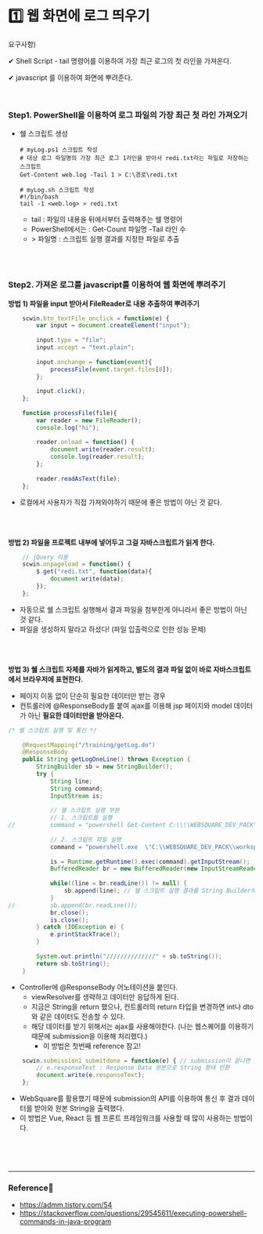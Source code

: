 # 1️⃣ 웹 화면에 로그 띄우기

요구사항)

✔ Shell Script - tail 명령어를 이용하여 가장 최근 로그의 첫 라인을 가져온다.

✔ javascript 를 이용하여 화면에 뿌려준다.

<br/>

### Step1. PowerShell을 이용하여 로그 파일의 가장 최근 첫 라인 가져오기

- 쉘 스크립트 생성 

  ``` shell
  # myLog.ps1 스크립트 작성
  # 대상 로그 파일명의 가장 최근 로그 1라인을 받아서 redi.txt라는 파일로 저장하는 스크립트
  Get-Content web.log -Tail 1 > C:\경로\redi.txt
  ```

  

  ``` shell
  # myLog.sh 스크립트 작성
  #!/bin/bash
  tail -1 <web.log> > redi.txt
  ```

  - tail : 파일의 내용을 뒤에서부터 출력해주는 쉘 명령어 
  - PowerShell에서는 : Get-Count 파일명 -Tail 라인 수
  - \> 파일명 : 스크립트 실행 결과를 지정한 파일로 추출

<br/>

<br/>

### Step2. 가져온 로그를 javascript를 이용하여 웹 화면에 뿌려주기

<b>방법 1) 파일을 input 받아서 FileReader로 내용 추출하여 뿌려주기</b>

``` javascript
	scwin.btn_textFile_onclick = function(e) {
		var input = document.createElement("input");
		
		input.type = "file";
		input.accept = "text.plain";
		
		input.onchange = function(event){
			processFile(event.target.files[0]);
		};
		
		input.click();
	};
	
	function processFile(file){
		var reader = new FileReader();
		console.log("hi");
		
		reader.onload = function() {
			document.write(reader.result);
			console.log(reader.result);
		};
		
		reader.readAsText(file);
	};
```

- 로컬에서 사용자가 직접 가져와야하기 때문에 좋은 방법이 아닌 것 같다.

<br/>

<br/>

<b>방법 2) 파일을 프로젝트 내부에 넣어두고 그걸 자바스크립트가 읽게 한다. </b>

``` javascript
	// jQuery 이용
	scwin.onpageload = function() {
		$.get("redi.txt", function(data){
			document.write(data);
		});
	};
```

- 자동으로 쉘 스크립트 실행해서 결과 파일을 첨부한게 아니라서 좋은 방법이 아닌 것 같다.
- 파일을 생성하지 말라고 하셨다! (파일 입출력으로 인한 성능 문제)

<br/>

<br/>

<b>방법 3) 쉘 스크립트 자체를 자바가 읽게하고, 별도의 결과 파일 없이 바로 자바스크립트에서 브라우저에 표현한다.</b>

- 페이지 이동 없이 단순히 필요한 데이터만 받는 경우
- 컨트롤러에 @ResponseBody를 붙여 ajax를 이용해 jsp 페이지와 model 데이터가 아닌 <b>필요한 데이터만을 받아온다.</b>

``` java
/* 쉘 스크립트 실행 및 통신 */
	
	@RequestMapping("/training/getLog.do")
	@ResponseBody
	public String getLogOneLine() throws Exception {
		StringBuilder sb = new StringBuilder();
		try {
			String line;
			String command;
			InputStream is;
			
			// 쉘 스크립트 실행 부분
			// 1. 스크립트를 실행
//			command = "powershell Get-Content C:\\\\WEBSQUARE_DEV_PACK\\\\workspace\\\\ws5\\\\logs\\\\web.log -Tail 1";
			
			// 2. 스크립트 파일 실행
			command = "powershell.exe  \"C:\\WEBSQUARE_DEV_PACK\\workspace\\ws5\\logs\\myLog.ps1\" ";
			
			is = Runtime.getRuntime().exec(command).getInputStream();
			BufferedReader br = new BufferedReader(new InputStreamReader(is));
			
			while((line = br.readLine()) != null) {
				sb.append(line); // 쉘 스크립트 실행 결과를 String Builder에 저장
			}
//			sb.append(br.readLine());
			br.close();
			is.close();
		} catch (IOException e) {
			e.printStackTrace();
		}
		
		System.out.println("//////////////" + sb.toString());
		return sb.toString();
	}
```

- Controller에 @ResponseBody 어노테이션을 붙인다.
  - viewResolver를 생략하고 데이터만 응답하게 된다.
  - 지금은 String을 return 했으나, 컨트롤러의 return 타입을 변경하면 int나 dto와 같은 데이터도 전송할 수 있다.
  - 해당 데이터를 받기 위해서는 ajax를 사용해야한다. (나는 웹스퀘어를 이용하기 때문에 submission을 이용해 처리했다.)
    - 이 방법은 첫번째 reference 참고!

``` javascript
	scwin.submission1_submitdone = function(e) { // submission이 끝나면 그 결과를 e에 반환
        // e.responseText : Response Data 원본으로 String 형태 반환
		document.write(e.responseText);
	};
```

- WebSquare를 활용했기 때문에 submission의 API를 이용하여 통신 후 결과 데이터를 받아와 원본 String을 출력했다.
- 이 방법은 Vue, React 등 웹 프론트 프레임워크를 사용할 때 많이 사용하는 방법이다.

<br/>

<br/>

<br/>



<hr>


### Reference📖

- https://admm.tistory.com/54
- https://stackoverflow.com/questions/29545611/executing-powershell-commands-in-java-program
